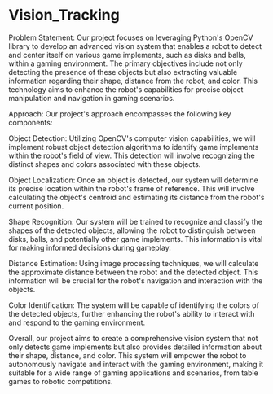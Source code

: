 # Vision_Tracking

Problem Statement:
Our project focuses on leveraging Python's OpenCV library to develop an advanced vision system that enables a robot to detect and center itself on various game implements, such as disks and balls, within a gaming environment. The primary objectives include not only detecting the presence of these objects but also extracting valuable information regarding their shape, distance from the robot, and color. This technology aims to enhance the robot's capabilities for precise object manipulation and navigation in gaming scenarios.

Approach:
Our project's approach encompasses the following key components:

Object Detection: Utilizing OpenCV's computer vision capabilities, we will implement robust object detection algorithms to identify game implements within the robot's field of view. This detection will involve recognizing the distinct shapes and colors associated with these objects.

Object Localization: Once an object is detected, our system will determine its precise location within the robot's frame of reference. This will involve calculating the object's centroid and estimating its distance from the robot's current position.

Shape Recognition: Our system will be trained to recognize and classify the shapes of the detected objects, allowing the robot to distinguish between disks, balls, and potentially other game implements. This information is vital for making informed decisions during gameplay.

Distance Estimation: Using image processing techniques, we will calculate the approximate distance between the robot and the detected object. This information will be crucial for the robot's navigation and interaction with the objects.

Color Identification: The system will be capable of identifying the colors of the detected objects, further enhancing the robot's ability to interact with and respond to the gaming environment.

Overall, our project aims to create a comprehensive vision system that not only detects game implements but also provides detailed information about their shape, distance, and color. This system will empower the robot to autonomously navigate and interact with the gaming environment, making it suitable for a wide range of gaming applications and scenarios, from table games to robotic competitions.
